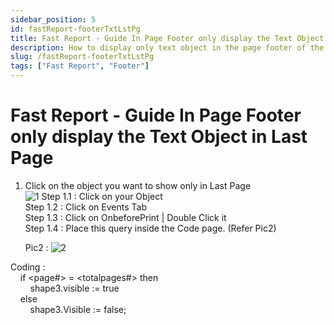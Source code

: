 ```yaml
---
sidebar_position: 5
id: fastReport-footerTxtLstPg
title: Fast Report - Guide In Page Footer only display the Text Object in Last Page
description: How to display only text object in the page footer of the last page
slug: /fastReport-footerTxtLstPg
tags: ["Fast Report", "Footer"]
---
```


# Fast Report - Guide In Page Footer only display the Text Object in Last Page
1. Click on the object you want to show only in Last Page   
![1](/img/report/fastReport-footerTxtLstPg/1.png) 
   Step 1.1 : Click on your Object  
   Step 1.2 : Click on Events Tab  
   Step 1.3 : Click on OnbeforePrint | Double Click it  
   Step 1.4 : Place this query inside the Code page. (Refer Pic2)  
   
   Pic2 :
   ![2](/img/report/fastReport-footerTxtLstPg/2.png) 

Coding :  
&nbsp;&nbsp;&nbsp;&nbsp;if &lt;page#&gt; = &lt;totalpages#&gt; then  
&nbsp;&nbsp;&nbsp;&nbsp;&nbsp;&nbsp;&nbsp;&nbsp;shape3.visible := true  
&nbsp;&nbsp;&nbsp;&nbsp;else  
&nbsp;&nbsp;&nbsp;&nbsp;&nbsp;&nbsp;&nbsp;&nbsp;shape3.Visible := false;